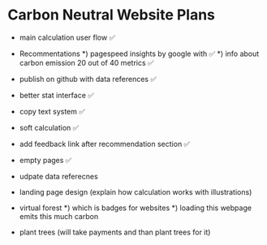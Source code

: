 # Carbon Neutral Website Plans
- main calculation user flow ✅
- Recommentations
  *) pagespeed insights by google with ✅
  *) info about carbon emission 20 out of 40 metrics ✅
- publish on github with data references ✅

- better stat interface ✅
- copy text system ✅
- soft calculation ✅
- add feedback link after recommendation section ✅
- empty pages ✅

- udpate data referecnes
- landing page design (explain how calculation works with illustrations)
- virtual forest
  *) which is badges for websites
  *) loading this webpage emits this much carbon
- plant trees (will take payments and than plant trees for it)
